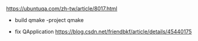 https://ubuntuqa.com/zh-tw/article/8017.html
- build
qmake -project
qmake

- fix QApplication
https://blog.csdn.net/friendbkf/article/details/45440175

